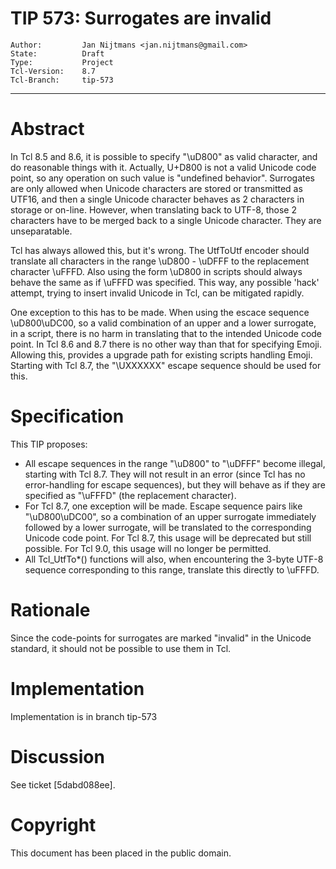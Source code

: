 # TIP 573: Surrogates are invalid
	Author:         Jan Nijtmans <jan.nijtmans@gmail.com>
	State:          Draft
	Type:           Project
	Tcl-Version:    8.7
	Tcl-Branch:     tip-573
-----
# Abstract

In Tcl 8.5 and 8.6, it is possible to specify "\\uD800" as valid character, and do reasonable things with it.
Actually, U+D800 is not a valid Unicode code point, so any operation on such value is "undefined behavior".
Surrogates are only allowed when Unicode characters are stored or transmitted as UTF16, and then a single
Unicode character behaves as 2 characters in storage or on-line. However, when translating back to UTF-8,
those 2 characters have to be merged back to a single Unicode character. They are unseparatable.

Tcl has always allowed this, but it's wrong. The UtfToUtf encoder should translate all characters in
the range \\uD800 - \\uDFFF to the replacement character \\uFFFD. Also using the form \\uD800 in
scripts should always behave the same as if \\uFFFD was specified. This way, any possible 'hack'
attempt, trying to insert invalid Unicode in Tcl, can be mitigated rapidly.

One exception to this has to be made. When using the escace sequence \\uD800\\uDC00, so a valid
combination of an upper and a lower surrogate, in a script, there is no harm in translating
that to the intended Unicode code point. In Tcl 8.6 and 8.7 there is no other way than that for
specifying Emoji. Allowing this, provides a upgrade path for existing scripts handling Emoji.
Starting with Tcl 8.7, the "\\UXXXXXX" escape sequence should be used for this.

# Specification

This TIP proposes:

* All escape sequences in the range "\\uD800" to "\\uDFFF" become illegal, starting with Tcl 8.7.
  They will not result in an error (since Tcl has no error-handling for escape sequences), but
  they will behave as if they are specified as "\\uFFFD" (the replacement character).
* For Tcl 8.7, one exception will be made. Escape sequence pairs like "\\uD800\\uDC00", so a
  combination of an upper surrogate immediately followed by a lower surrogate, will be translated
  to the corresponding Unicode code point. For Tcl 8.7, this usage will be deprecated but still
  possible. For Tcl 9.0, this usage will no longer be permitted.
* All Tcl_UtfTo\*() functions will also, when encountering the 3-byte UTF-8 sequence
  corresponding to this range, translate this directly to \\uFFFD.

# Rationale

Since the code-points for surrogates are marked "invalid" in the Unicode standard, it should
not be possible to use them in Tcl.


# Implementation

Implementation is in branch tip-573

# Discussion

See ticket [5dabd088ee].

# Copyright

This document has been placed in the public domain.
